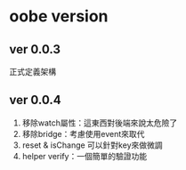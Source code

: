 # oobe version

## ver 0.0.3

正式定義架構

## ver 0.0.4

1. 移除watch屬性：這東西對後端來說太危險了
4. 移除bridge：考慮使用event來取代
2. reset & isChange 可以針對key來做微調
3. helper verify：一個簡單的驗證功能